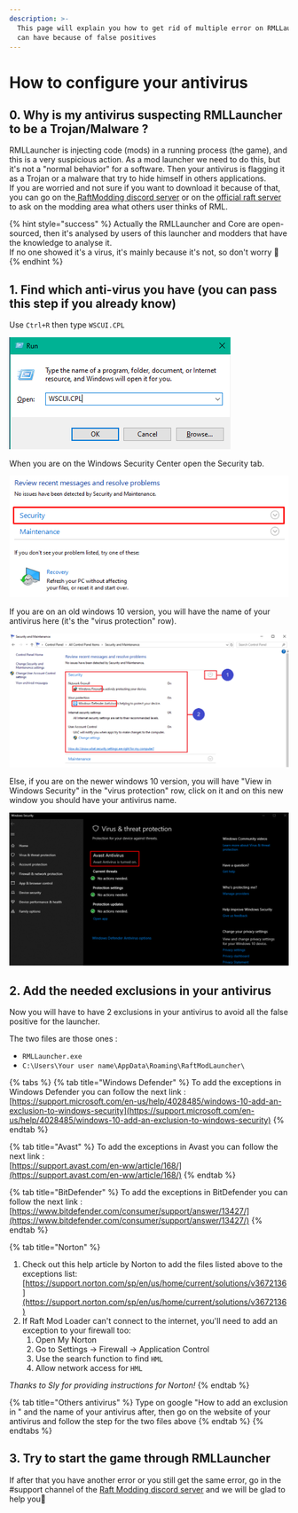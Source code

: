 ```yaml
---
description: >-
  This page will explain you how to get rid of multiple error on RMLLauncher you
  can have because of false positives
---
```


# How to configure your antivirus

## 0. Why is my antivirus suspecting RMLLauncher to be a Trojan/Malware ?

RMLLauncher is injecting code \(mods\) in a running process \(the game\), and this is a very suspicious action. As a mod launcher we need to do this, but it's not a "normal behavior" for a software. Then your antivirus is flagging it as a Trojan or a malware that try to hide himself in others applications.  
If you are worried and not sure if you want to download it because of that, you can go on the[ RaftModding discord server](https://discord.gg/r83T8Q) or on the [official raft server](https://discord.gg/raft) to ask on the modding area what others user thinks of RML.

{% hint style="success" %}
Actually the RMLLauncher and Core are open-sourced, then it's analysed by users of this launcher and modders that have the knowledge to analyse it.  
If no one showed it's a virus, it's mainly because it's not, so don't worry 🙂
{% endhint %}

## 1. Find which anti-virus you have \(you can pass this step if you already know\)

Use `Ctrl+R` then type `WSCUI.CPL`

![](../.gitbook/assets/image%20%284%29.png)

When you are on the Windows Security Center open the Security tab.

![](../.gitbook/assets/image%20%285%29.png)

If you are on an old windows 10 version, you will have the name of your antivirus here \(it's the "virus protection" row\).

![Exemple for Windows Defender antivirus](../.gitbook/assets/image%20%282%29.png)

Else, if you are on the newer windows 10 version, you will have "View in Windows Security" in the "virus protection" row, click on it and on this new window you should have your antivirus name.

![Exemple for Avast antivirus](../.gitbook/assets/image%20%283%29.png)

## 2. Add the needed exclusions in your antivirus

Now you will have to have 2 exclusions in your antivirus to avoid all the false positive for the launcher.

The two files are those ones :

* `RMLLauncher.exe`
* `C:\Users\Your user name\AppData\Roaming\RaftModLauncher\`

{% tabs %}
{% tab title="Windows Defender" %}
To add the exceptions in Windows Defender you can follow the next link :  
[https://support.microsoft.com/en-us/help/4028485/windows-10-add-an-exclusion-to-windows-security](https://support.microsoft.com/en-us/help/4028485/windows-10-add-an-exclusion-to-windows-security)
{% endtab %}

{% tab title="Avast" %}
To add the exceptions in Avast you can follow the next link :  
[https://support.avast.com/en-ww/article/168/](https://support.avast.com/en-ww/article/168/)
{% endtab %}

{% tab title="BitDefender" %}
To add the exceptions in BitDefender you can follow the next link :  
[https://www.bitdefender.com/consumer/support/answer/13427/](https://www.bitdefender.com/consumer/support/answer/13427/)
{% endtab %}

{% tab title="Norton" %}
1. Check out this help article by Norton to add the files listed above to the exceptions list: [https://support.norton.com/sp/en/us/home/current/solutions/v3672136](https://support.norton.com/sp/en/us/home/current/solutions/v3672136)
2. If Raft Mod Loader can't connect to the internet, you'll need to add an exception to your firewall too:
   1. Open My Norton
   2. Go to Settings -&gt; Firewall -&gt; Application Control
   3. Use the search function to find `HML`
   4. Allow network access for `HML`

_Thanks to Sly for providing instructions for Norton!_
{% endtab %}

{% tab title="Others antivirus" %}
Type on google "How to add an exclusion in " and the name of your antivirus after, then go on the website of your antivirus and follow the step for the two files above
{% endtab %}
{% endtabs %}

## 3. Try to start the game through RMLLauncher

If after that you have another error or you still get the same error, go in the \#support channel of the [Raft Modding discord server](https://discord.gg/r83T8Q) and we will be glad to help you🙂

